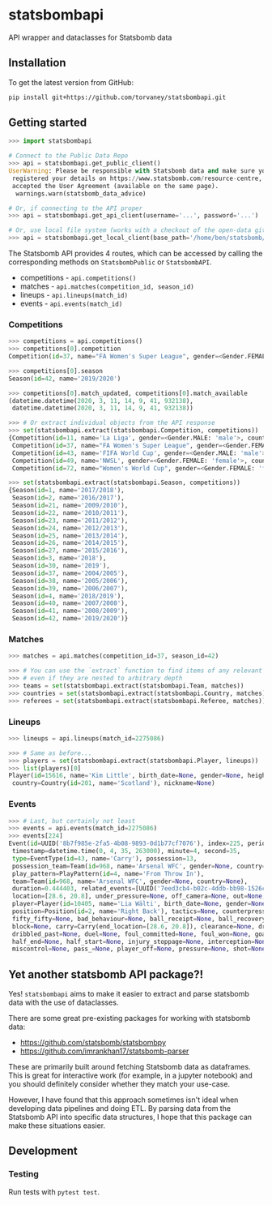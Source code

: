 # statsbombapi

API wrapper and dataclasses for Statsbomb data

## Installation

To get the latest version from GitHub:

``` bash
pip install git+https://github.com/torvaney/statsbombapi.git
```

## Getting started

``` python
>>> import statsbombapi

# Connect to the Public Data Repo
>>> api = statsbombapi.get_public_client()
UserWarning: Please be responsible with Statsbomb data and make sure you have
 registered your details on https://www.statsbomb.com/resource-centre, and read and
 accepted the User Agreement (available on the same page).
  warnings.warn(statsbomb_data_advice)

# Or, if connecting to the API proper
>>> api = statsbombapi.get_api_client(username='...', password='...')

# Or, use local file system (works with a checkout of the open-data github repo)
>>> api = statsbombapi.get_local_client(base_path='/home/ben/statsbomb/open-data/data')
```

The Statsbomb API provides 4 routes, which can be accessed by calling the
corresponding methods on `StatsbombPublic` or `StatsbombAPI`.

* competitions - `api.competitions()`
* matches - `api.matches(competition_id, season_id)`
* lineups - `api.lineups(match_id)`
* events - `api.events(match_id)`

### Competitions

``` python
>>> competitions = api.competitions()
>>> competitions[0].competition
Competition(id=37, name="FA Women's Super League", gender=<Gender.FEMALE: 'female'>, country_name='England')

>>> competitions[0].season
Season(id=42, name='2019/2020')

>>> competitions[0].match_updated, competitions[0].match_available
(datetime.datetime(2020, 3, 11, 14, 9, 41, 932138),
 datetime.datetime(2020, 3, 11, 14, 9, 41, 932138))

>>> # Or extract individual objects from the API response
>>> set(statsbombapi.extract(statsbombapi.Competition, competitions))
{Competition(id=11, name='La Liga', gender=<Gender.MALE: 'male'>, country_name='Spain'),
 Competition(id=37, name="FA Women's Super League", gender=<Gender.FEMALE: 'female'>, country_name='England'),
 Competition(id=43, name='FIFA World Cup', gender=<Gender.MALE: 'male'>, country_name='International'),
 Competition(id=49, name='NWSL', gender=<Gender.FEMALE: 'female'>, country_name='United States of America'),
 Competition(id=72, name="Women's World Cup", gender=<Gender.FEMALE: 'female'>, country_name='International')}

>>> set(statsbombapi.extract(statsbombapi.Season, competitions))
{Season(id=1, name='2017/2018'),
 Season(id=2, name='2016/2017'),
 Season(id=21, name='2009/2010'),
 Season(id=22, name='2010/2011'),
 Season(id=23, name='2011/2012'),
 Season(id=24, name='2012/2013'),
 Season(id=25, name='2013/2014'),
 Season(id=26, name='2014/2015'),
 Season(id=27, name='2015/2016'),
 Season(id=3, name='2018'),
 Season(id=30, name='2019'),
 Season(id=37, name='2004/2005'),
 Season(id=38, name='2005/2006'),
 Season(id=39, name='2006/2007'),
 Season(id=4, name='2018/2019'),
 Season(id=40, name='2007/2008'),
 Season(id=41, name='2008/2009'),
 Season(id=42, name='2019/2020')}
```

### Matches

``` python
>>> matches = api.matches(competition_id=37, season_id=42)

>>> # You can use the `extract` function to find items of any relevant type,
>>> # even if they are nested to arbitrary depth
>>> teams = set(statsbombapi.extract(statsbombapi.Team, matches))
>>> countries = set(statsbombapi.extract(statsbombapi.Country, matches))
>>> referees = set(statsbombapi.extract(statsbombapi.Referee, matches))
```

### Lineups

``` python
>>> lineups = api.lineups(match_id=2275086)

>>> # Same as before...
>>> players = set(statsbombapi.extract(statsbombapi.Player, lineups))
>>> list(players)[0]
Player(id=15616, name='Kim Little', birth_date=None, gender=None, height=None, weight=None,
 country=Country(id=201, name='Scotland'), nickname=None)
```

### Events

``` python
>>> # Last, but certainly not least
>>> events = api.events(match_id=2275086)
>>> events[224]
Event(id=UUID('8b7f985e-2fa5-4b08-9893-0d1b77cf7076'), index=225, period=1,
 timestamp=datetime.time(0, 4, 35, 263000), minute=4, second=35,
 type=EventType(id=43, name='Carry'), possession=13,
 possession_team=Team(id=968, name='Arsenal WFC', gender=None, country=None),
 play_pattern=PlayPattern(id=4, name='From Throw In'),
 team=Team(id=968, name='Arsenal WFC', gender=None, country=None),
 duration=0.444403, related_events=[UUID('7eed3cb4-b02c-4ddb-bb98-1526cd4c89d5'), UUID('8af13ea5-1b32-4ea2-91fd-93756979744d')],
 location=[28.6, 20.8], under_pressure=None, off_camera=None, out=None,
 player=Player(id=10405, name='Lia Wälti', birth_date=None, gender=None, height=None, weight=None, country=None, nickname=None),
 position=Position(id=2, name='Right Back'), tactics=None, counterpress=None,
 fifty_fifty=None, bad_behaviour=None, ball_receipt=None, ball_recovery=None,
 block=None, carry=Carry(end_location=[28.6, 20.8]), clearance=None, dribble=None,
 dribbled_past=None, duel=None, foul_committed=None, foul_won=None, goalkeeper=None,
 half_end=None, half_start=None, injury_stoppage=None, interception=None,
 miscontrol=None, pass_=None, player_off=None, pressure=None, shot=None, substitution=None)
```

## Yet another statsbomb API package?!

Yes! `statsbombapi` aims to make it easier to extract and parse statsbomb
data with the use of dataclasses.

There are some great pre-existing packages for working with statsbomb data:

* https://github.com/statsbomb/statsbombpy
* https://github.com/imrankhan17/statsbomb-parser

These are primarily built around fetching Statsbomb data as dataframes.
This is great for interactive work (for example, in a jupyter notebook) and you
should definitely consider whether they match your use-case.

However, I have found that this approach sometimes isn't ideal when developing data pipelines
and doing ETL. By parsing data from the Statsbomb API into specific data structures,
I hope that this package can make these situations easier.

## Development

### Testing

Run tests with `pytest test`.
